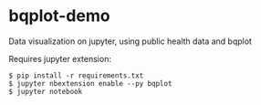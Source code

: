 # bqplot-demo
Data visualization on jupyter, using public health data and bqplot

Requires jupyter extension:
```
$ pip install -r requirements.txt
$ jupyter nbextension enable --py bqplot
$ jupyter notebook
```
